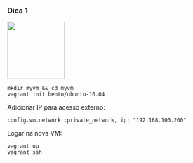 ### Dica 1
<img src="./images/vagrant.png" height="130px">

    mkdir myvm && cd myvm
    vagrant init bento/ubuntu-16.04

Adicionar IP para acesso externo:

    config.vm.network :private_network, ip: "192.168.100.200"
 
Logar na nova VM:

    vagrant up
    vagrant ssh
